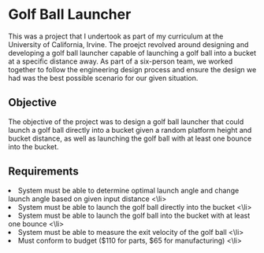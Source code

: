 # Golf Ball Launcher

This was a project that I undertook as part of my curriculum at the University of California, Irvine. The proejct revolved around designing and developing a golf ball launcher capable of launching a golf ball into a bucket at a specific distance away. As part of a six-person team, we worked together to follow the engineering design process and ensure the design we had was the best possible scenario for our given situation.

## Objective
The objective of the project was to design a golf ball launcher that could launch a golf ball directly into a bucket given a random platform height and bucket distance, as well as launching the golf ball with at least one bounce into the bucket. 

## Requirements
<li>
  System must be able to determine optimal launch angle and change launch angle based on given input distance
<\li>
<li>
  System must be able to launch the golf ball directly into the bucket
<\li>
<li>
  System must be able to launch the golf ball into the bucket with at least one bounce
<\li>
<li>
  System must be able to measure the exit velocity of the golf ball
<\li>
<li>
  Must conform to budget ($110 for parts, $65 for manufacturing)
<\li>
  




